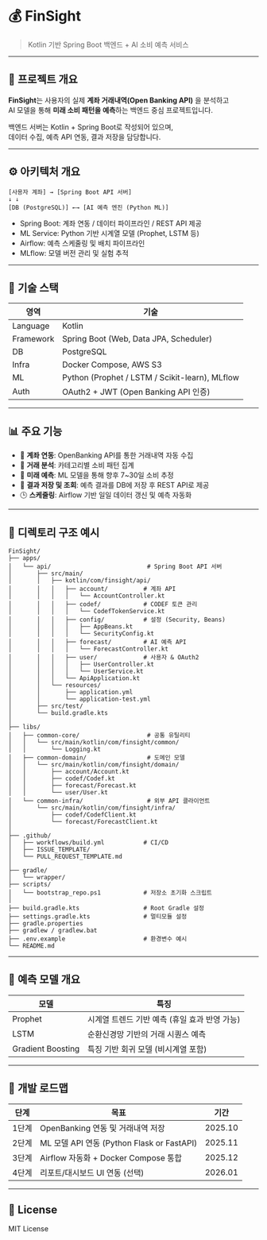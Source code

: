 # 💰 FinSight
> Kotlin 기반 Spring Boot 백엔드 + AI 소비 예측 서비스

---

## 🚀 프로젝트 개요
**FinSight**는 사용자의 실제 **계좌 거래내역(Open Banking API)** 을 분석하고  
AI 모델을 통해 **미래 소비 패턴을 예측**하는 백엔드 중심 프로젝트입니다.  

백엔드 서버는 Kotlin + Spring Boot로 작성되어 있으며,  
데이터 수집, 예측 API 연동, 결과 저장을 담당합니다.

---

## ⚙️ 아키텍처 개요

```
[사용자 계좌] → [Spring Boot API 서버]
↓ ↓
[DB (PostgreSQL)] ←→ [AI 예측 엔진 (Python ML)]
```


- Spring Boot: 계좌 연동 / 데이터 파이프라인 / REST API 제공  
- ML Service: Python 기반 시계열 모델 (Prophet, LSTM 등)  
- Airflow: 예측 스케줄링 및 배치 파이프라인  
- MLflow: 모델 버전 관리 및 실험 추적

---

## 🧩 기술 스택

| 영역 | 기술 |
|------|------|
| Language | Kotlin |
| Framework | Spring Boot (Web, Data JPA, Scheduler) |
| DB | PostgreSQL |
| Infra | Docker Compose, AWS S3 |
| ML | Python (Prophet / LSTM / Scikit-learn), MLflow |
| Auth | OAuth2 + JWT (Open Banking API 인증) |

---

## 📊 주요 기능

- 🔗 **계좌 연동**: OpenBanking API를 통한 거래내역 자동 수집  
- 🧮 **거래 분석**: 카테고리별 소비 패턴 집계  
- 🔮 **미래 예측**: ML 모델을 통해 향후 7~30일 소비 추정  
- 💾 **결과 저장 및 조회**: 예측 결과를 DB에 저장 후 REST API로 제공  
- 🕒 **스케줄링**: Airflow 기반 일일 데이터 갱신 및 예측 자동화  

---

## 📁 디렉토리 구조 예시

```
FinSight/
├── apps/
│   └── api/                           # Spring Boot API 서버
│       ├── src/main/
│       │   ├── kotlin/com/finsight/api/
│       │   │   ├── account/          # 계좌 API
│       │   │   │   └── AccountController.kt
│       │   │   ├── codef/            # CODEF 토큰 관리
│       │   │   │   └── CodefTokenService.kt
│       │   │   ├── config/           # 설정 (Security, Beans)
│       │   │   │   ├── AppBeans.kt
│       │   │   │   └── SecurityConfig.kt
│       │   │   ├── forecast/         # AI 예측 API
│       │   │   │   └── ForecastController.kt
│       │   │   ├── user/             # 사용자 & OAuth2
│       │   │   │   ├── UserController.kt
│       │   │   │   └── UserService.kt
│       │   │   └── ApiApplication.kt
│       │   └── resources/
│       │       ├── application.yml
│       │       └── application-test.yml
│       ├── src/test/
│       └── build.gradle.kts
│
├── libs/
│   ├── common-core/                   # 공통 유틸리티
│   │   └── src/main/kotlin/com/finsight/common/
│   │       └── Logging.kt
│   ├── common-domain/                 # 도메인 모델
│   │   └── src/main/kotlin/com/finsight/domain/
│   │       ├── account/Account.kt
│   │       ├── codef/Codef.kt
│   │       ├── forecast/Forecast.kt
│   │       └── user/User.kt
│   └── common-infra/                  # 외부 API 클라이언트
│       └── src/main/kotlin/com/finsight/infra/
│           ├── codef/CodefClient.kt
│           └── forecast/ForecastClient.kt
│
├── .github/
│   ├── workflows/build.yml           # CI/CD
│   ├── ISSUE_TEMPLATE/
│   └── PULL_REQUEST_TEMPLATE.md
│
├── gradle/
│   └── wrapper/
├── scripts/
│   └── bootstrap_repo.ps1            # 저장소 초기화 스크립트
│
├── build.gradle.kts                  # Root Gradle 설정
├── settings.gradle.kts               # 멀티모듈 설정
├── gradle.properties
├── gradlew / gradlew.bat
├── .env.example                      # 환경변수 예시
└── README.md
```


---

## 🧠 예측 모델 개요

| 모델 | 특징 |
|------|------|
| Prophet | 시계열 트렌드 기반 예측 (휴일 효과 반영 가능) |
| LSTM | 순환신경망 기반의 거래 시퀀스 예측 |
| Gradient Boosting | 특징 기반 회귀 모델 (비시계열 포함) |

---

## 📅 개발 로드맵

| 단계 | 목표 | 기간 |
|------|------|------|
| 1단계 | OpenBanking 연동 및 거래내역 저장 | 2025.10 |
| 2단계 | ML 모델 API 연동 (Python Flask or FastAPI) | 2025.11 |
| 3단계 | Airflow 자동화 + Docker Compose 통합 | 2025.12 |
| 4단계 | 리포트/대시보드 UI 연동 (선택) | 2026.01 |

---

## 📜 License
MIT License
